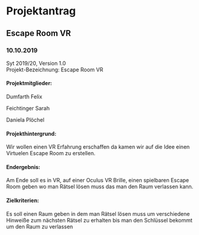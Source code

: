 # Projektantrag
## Escape Room VR
### 10.10.2019
Syt 2019/20, Version 1.0  
Projekt-Bezeichnung: Escape Room VR

#### Projektmitglieder:

Dumfarth Felix

Feichtinger Sarah

Daniela Plöchel

#### Projekthintergrund:

Wir wollen einen VR Erfahrung  erschaffen da kamen wir auf die Idee einen Virtuelen Escape Room zu erstellen.

#### Endergebnis:

Am Ende soll es in VR, auf einer Oculus VR Brille, einen spielbaren Escape Room geben wo man Rätsel lösen muss das man den Raum verlassen kann.

#### Zielkriterien:

Es soll einen Raum geben in dem man Rätsel lösen muss um verschiedene Hinweiße zum nächsten Rätsel zu erhalten bis man den Schlüssel bekommt um den Raum zu verlassen
